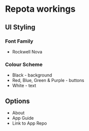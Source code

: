 # Repota workings

## UI Styling
### Font Family
* Rockwell Nova

### Colour Scheme
* Black - background
* Red, Blue, Green & Purple - buttons
* White - text

## Options
* About
* App Guide
* Link to App Repo
